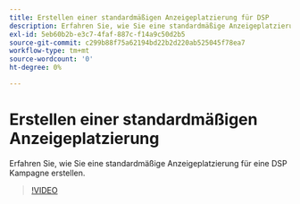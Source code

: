 ```yaml
---
title: Erstellen einer standardmäßigen Anzeigeplatzierung für DSP
description: Erfahren Sie, wie Sie eine standardmäßige Anzeigeplatzierung erstellen.
exl-id: 5eb60b2b-e3c7-4faf-887c-f14a9c50d2b5
source-git-commit: c299b88f75a62194bd22b2d220ab525045f78ea7
workflow-type: tm+mt
source-wordcount: '0'
ht-degree: 0%

---
```


# Erstellen einer standardmäßigen Anzeigeplatzierung

Erfahren Sie, wie Sie eine standardmäßige Anzeigeplatzierung für eine DSP Kampagne erstellen.

>[!VIDEO](https://video.tv.adobe.com/v/340454)
